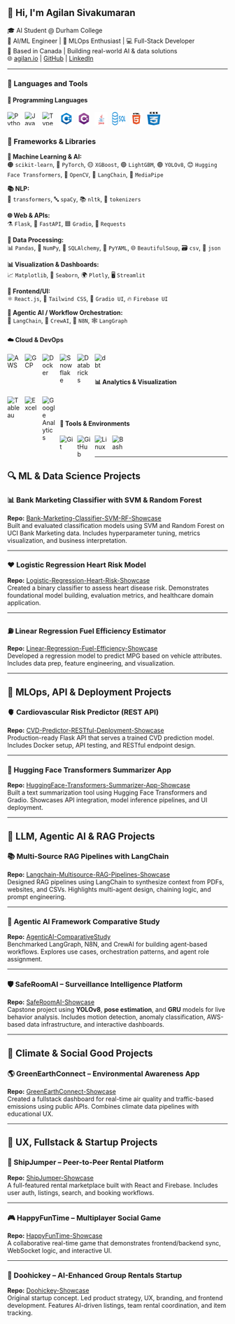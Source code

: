 ## 👋 Hi, I'm Agilan Sivakumaran

🎓 AI Student @ Durham College  
🚀 AI/ML Engineer | 🤖 MLOps Enthusiast | 💻 Full-Stack Developer  
📍 Based in Canada | Building real-world AI & data solutions  
🌐 [agilan.io](https://agilan.io) | [GitHub](https://github.com/agilancan) | [LinkedIn](https://www.linkedin.com/in/agilan-sivakumaran/)

---

### 🧰 Languages and Tools

#### 💬 Programming Languages  
<img align="left" alt="Python" width="30" height="30" style="padding-right:10px;" src="https://cdn.jsdelivr.net/gh/devicons/devicon/icons/python/python-plain.svg" />
<img align="left" alt="JavaScript" width="30" height="30" style="padding-right:10px;" src="https://cdn.jsdelivr.net/gh/devicons/devicon/icons/javascript/javascript-plain.svg" />
<img align="left" alt="TypeScript" width="30" height="30" style="padding-right:10px;" src="https://cdn.jsdelivr.net/gh/devicons/devicon/icons/typescript/typescript-plain.svg" />
<img align="left" alt="C++" width="30" height="30" style="padding-right:10px;" src="assets/imgbin_0b849c72f38362fe12072a4916660013.png" />
<img align="left" alt="C#" width="30" height="30" style="padding-right:10px;" src="assets/imgbin_51fd37208a8c9cfd835f5fb071888f83.png" />
<img align="left" alt="Java" width="30" height="30" style="padding-right:10px;" src="assets/116b2031504512d0ae7733f6d4a830f8.png" />
<img align="left" alt="SQL" width="30" height="30" style="padding-right:10px;" src="assets/Daco_2563210.png" />
<img align="left" alt="HTML" width="30" height="30" style="padding-right:10px;" src="assets/pngegg (3).png" />
<img align="left" alt="CSS" width="30" height="30" style="padding-right:10px;" src="assets/3ff54c1ccf2ac48e954780808f3c6072.png" />
<br><br>

### 🔧 Frameworks & Libraries

**🧠 Machine Learning & AI:**  
🟠 `scikit-learn`, 🔴 `PyTorch`, 🟡 `XGBoost`, 🟢 `LightGBM`, 🟣 `YOLOv8`, 😊 `Hugging Face Transformers`, 📸 `OpenCV`, 🔗 `LangChain`, 🎥 `MediaPipe`

**📚 NLP:**  
🧠 `transformers`, 🔤 `spaCy`, 📚 `nltk`, 🧩 `tokenizers`

**🌐 Web & APIs:**  
⚗️ `Flask`, 🐍 `FastAPI`, 🟦 `Gradio`, 🔗 `Requests`

**🧮 Data Processing:**  
📊 `Pandas`, 🔢 `NumPy`, 🧬 `SQLAlchemy`, 📄 `PyYAML`, 🌐 `BeautifulSoup`, 🗃️ `csv`, 🔣 `json`

**📊 Visualization & Dashboards:**  
📈 `Matplotlib`, 🎨 `Seaborn`, 🌍 `Plotly`, 🖥️ `Streamlit`

**🎨 Frontend/UI:**  
⚛️ `React.js`, 🎨 `Tailwind CSS`, 🧊 `Gradio UI`, 🔥 `Firebase UI`

**🤖 Agentic AI / Workflow Orchestration:**  
🧠 `LangChain`, 👥 `CrewAI`, 🔄 `N8N`, 🕸️ `LangGraph`


#### ☁️ Cloud & DevOps  
<img align="left" alt="AWS" width="30px" style="padding-right:10px;" src="https://cdn.jsdelivr.net/gh/devicons/devicon/icons/amazonwebservices/amazonwebservices-original.svg" />
<img align="left" alt="GCP" width="30px" style="padding-right:10px;" src="https://cdn.jsdelivr.net/gh/devicons/devicon/icons/googlecloud/googlecloud-original.svg" />
<img align="left" alt="Docker" width="30px" style="padding-right:10px;" src="https://cdn.jsdelivr.net/gh/devicons/devicon/icons/docker/docker-original.svg" />
<img align="left" alt="Snowflake" width="30px" style="padding-right:10px;" src="https://seeklogo.com/images/S/snowflake-logo-CE26EDDB1B-seeklogo.com.png" />
<img align="left" alt="Databricks" width="30px" style="padding-right:10px;" src="https://avatars.githubusercontent.com/u/55258172?s=200&v=4" />
<img align="left" alt="dbt" width="30px" style="padding-right:10px;" src="https://avatars.githubusercontent.com/u/36362133?s=200&v=4" />
<br><br>

#### 📊 Analytics & Visualization  
<img align="left" alt="Tableau" width="30px" style="padding-right:10px;" src="https://upload.wikimedia.org/wikipedia/commons/4/4b/Tableau_Logo.png" />
<img align="left" alt="Excel" width="30px" style="padding-right:10px;" src="https://cdn.jsdelivr.net/gh/devicons/devicon/icons/windows/windows-original.svg" />
<img align="left" alt="Google Analytics" width="30px" style="padding-right:10px;" src="https://www.gstatic.com/analytics-suite/header/suite/v2/ic_analytics.svg" />
<br><br>

#### 🧰 Tools & Environments  
<img align="left" alt="Git" width="30px" style="padding-right:10px;" src="https://cdn.jsdelivr.net/gh/devicons/devicon/icons/git/git-original.svg" />
<img align="left" alt="GitHub" width="30px" style="padding-right:10px;" src="https://cdn.jsdelivr.net/gh/devicons/devicon/icons/github/github-original.svg" />
<img align="left" alt="Linux" width="30px" style="padding-right:10px;" src="https://cdn.jsdelivr.net/gh/devicons/devicon/icons/linux/linux-original.svg" />
<img align="left" alt="Bash" width="30px" style="padding-right:10px;" src="https://cdn.jsdelivr.net/gh/devicons/devicon/icons/bash/bash-original.svg" />
<br><br>

---

## 🔍 ML & Data Science Projects

### 📊 Bank Marketing Classifier with SVM & Random Forest  
**Repo:** [Bank-Marketing-Classifier-SVM-RF-Showcase](https://github.com/agilancan/Bank-Marketing-Classifier-SVM-RF-Showcase)  
Built and evaluated classification models using SVM and Random Forest on UCI Bank Marketing data. Includes hyperparameter tuning, metrics visualization, and business interpretation.

---

### ❤️ Logistic Regression Heart Risk Model  
**Repo:** [Logistic-Regression-Heart-Risk-Showcase](https://github.com/agilancan/Logistic-Regression-Heart-Risk-Showcase)  
Created a binary classifier to assess heart disease risk. Demonstrates foundational model building, evaluation metrics, and healthcare domain application.

---

### ⛽ Linear Regression Fuel Efficiency Estimator  
**Repo:** [Linear-Regression-Fuel-Efficiency-Showcase](https://github.com/agilancan/Linear-Regression-Fuel-Efficiency-Showcase)  
Developed a regression model to predict MPG based on vehicle attributes. Includes data prep, feature engineering, and visualization.

---

## 🧱 MLOps, API & Deployment Projects

### 🫀 Cardiovascular Risk Predictor (REST API)  
**Repo:** [CVD-Predictor-RESTful-Deployment-Showcase](https://github.com/agilancan/CVD-Predictor-RESTful-Deployment-Showcase)  
Production-ready Flask API that serves a trained CVD prediction model. Includes Docker setup, API testing, and RESTful endpoint design.

---

### 📝 Hugging Face Transformers Summarizer App  
**Repo:** [HuggingFace-Transformers-Summarizer-App-Showcase](https://github.com/agilancan/HuggingFace-Transformers-Summarizer-App-Showcase)  
Built a text summarization tool using Hugging Face Transformers and Gradio. Showcases API integration, model inference pipelines, and UI deployment.

---

## 🧠 LLM, Agentic AI & RAG Projects

### 📚 Multi-Source RAG Pipelines with LangChain  
**Repo:** [Langchain-Multisource-RAG-Pipelines-Showcase](https://github.com/agilancan/Langchain-Multisource-RAG-Pipelines-Showcase)  
Designed RAG pipelines using LangChain to synthesize context from PDFs, websites, and CSVs. Highlights multi-agent design, chaining logic, and prompt engineering.

---

### 🤖 Agentic AI Framework Comparative Study  
**Repo:** [AgenticAI-ComparativeStudy](https://github.com/agilancan/AgenticAI-ComparativeStudy)  
Benchmarked LangGraph, N8N, and CrewAI for building agent-based workflows. Explores use cases, orchestration patterns, and agent role assignment.

---

### 🛡️ SafeRoomAI – Surveillance Intelligence Platform  
**Repo:** [SafeRoomAI-Showcase](https://github.com/agilancan/SafeRoomAI-Showcase)  
Capstone project using **YOLOv8**, **pose estimation**, and **GRU** models for live behavior analysis. Includes motion detection, anomaly classification, AWS-based data infrastructure, and interactive dashboards.

---

## 🌿 Climate & Social Good Projects

### 🌎 GreenEarthConnect – Environmental Awareness App  
**Repo:** [GreenEarthConnect-Showcase](https://github.com/agilancan/GreenEarthConnect-Showcase)  
Created a fullstack dashboard for real-time air quality and traffic-based emissions using public APIs. Combines climate data pipelines with educational UX.

---

## 🎨 UX, Fullstack & Startup Projects

### 🚢 ShipJumper – Peer-to-Peer Rental Platform  
**Repo:** [ShipJumper-Showcase](https://github.com/agilancan/ShipJumper-Showcase)  
A full-featured rental marketplace built with React and Firebase. Includes user auth, listings, search, and booking workflows.

---

### 🎮 HappyFunTime – Multiplayer Social Game  
**Repo:** [HappyFunTime-Showcase](https://github.com/agilancan/HappyFunTime-Showcase)  
A collaborative real-time game that demonstrates frontend/backend sync, WebSocket logic, and interactive UI.

---

### 📱 Doohickey – AI-Enhanced Group Rentals Startup  
**Repo:** [Doohickey-Showcase](https://github.com/agilancan/Doohickey-Showcase)  
Original startup concept. Led product strategy, UX, branding, and frontend development. Features AI-driven listings, team rental coordination, and item tracking.
